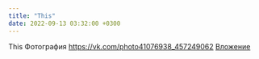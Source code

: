 ```yaml
---
title: "This"
date: 2022-09-13 03:32:00 +0300
---
```


This
Фотография
<a class="vk-attach" href="https://vk.com/photo41076938_457249062">https://vk.com/photo41076938_457249062</a>
<a class="vk-attach" href="https://vk.com/photo41076938_457249062">Вложение</a>
